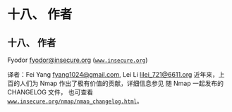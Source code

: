 # 十八、 作者

## 十八、 作者

Fyodor fyodor@insecure.org ([`www.insecure.org`](http://www.insecure.org))

译者：Fei Yang fyang1024@gmail.com, Lei Li lilei_721@6611.org 近年来，上百的人们为 Nmap 作出了极有价值的贡献，详细信息参见 随 Nmap 一起发布的 CHANGELOG 文件， 也可查看 [`www.insecure.org/nmap/nmap_changelog.html`](http://www.insecure.org/nmap/nmap_changelog.html)。
